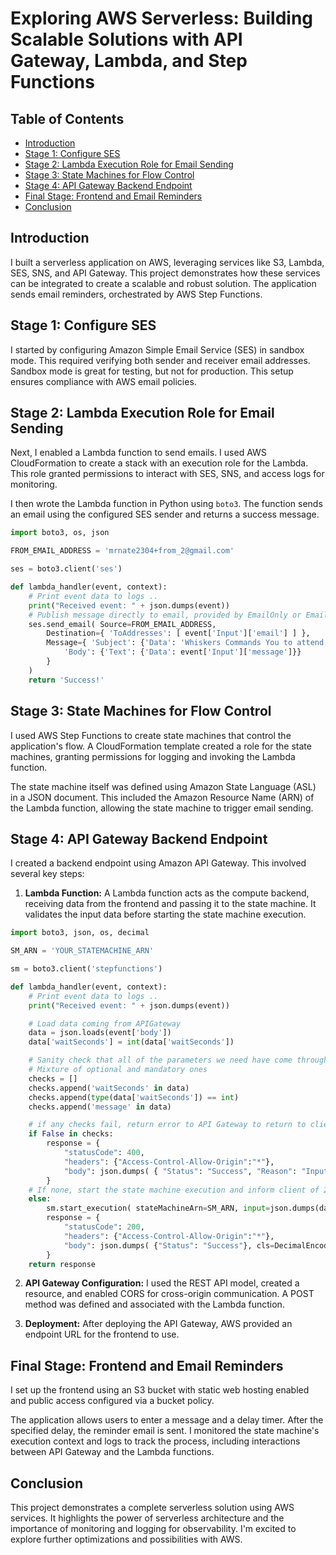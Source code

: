 # Exploring AWS Serverless: Building Scalable Solutions with API Gateway, Lambda, and Step Functions

## Table of Contents

- [Introduction](#introduction)
- [Stage 1: Configure SES](#stage-1-configure-ses)
- [Stage 2: Lambda Execution Role for Email Sending](#stage-2-lambda-execution-role-for-email-sending)
- [Stage 3: State Machines for Flow Control](#stage-3-state-machines-for-flow-control)
- [Stage 4: API Gateway Backend Endpoint](#stage-4-api-gateway-backend-endpoint)
- [Final Stage: Frontend and Email Reminders](#final-stage-frontend-and-email-reminders)
- [Conclusion](#conclusion)

## Introduction

I built a serverless application on AWS, leveraging services like S3, Lambda, SES, SNS, and API Gateway. This project demonstrates how these services can be integrated to create a scalable and robust solution. The application sends email reminders, orchestrated by AWS Step Functions.

## Stage 1: Configure SES

I started by configuring Amazon Simple Email Service (SES) in sandbox mode. This required verifying both sender and receiver email addresses. Sandbox mode is great for testing, but not for production. This setup ensures compliance with AWS email policies.

## Stage 2: Lambda Execution Role for Email Sending

Next, I enabled a Lambda function to send emails. I used AWS CloudFormation to create a stack with an execution role for the Lambda. This role granted permissions to interact with SES, SNS, and access logs for monitoring.

I then wrote the Lambda function in Python using `boto3`. The function sends an email using the configured SES sender and returns a success message.

```python
import boto3, os, json

FROM_EMAIL_ADDRESS = 'mrnate2304+from_2@gmail.com'

ses = boto3.client('ses')

def lambda_handler(event, context):
    # Print event data to logs ..
    print("Received event: " + json.dumps(event))
    # Publish message directly to email, provided by EmailOnly or EmailPar TASK
    ses.send_email( Source=FROM_EMAIL_ADDRESS,
        Destination={ 'ToAddresses': [ event['Input']['email'] ] },
        Message={ 'Subject': {'Data': 'Whiskers Commands You to attend!'},
            'Body': {'Text': {'Data': event['Input']['message']}}
        }
    )
    return 'Success!'

```

## Stage 3: State Machines for Flow Control

I used AWS Step Functions to create state machines that control the application's flow. A CloudFormation template created a role for the state machines, granting permissions for logging and invoking the Lambda function.

The state machine itself was defined using Amazon State Language (ASL) in a JSON document. This included the Amazon Resource Name (ARN) of the Lambda function, allowing the state machine to trigger email sending.

## Stage 4: API Gateway Backend Endpoint

I created a backend endpoint using Amazon API Gateway. This involved several key steps:

1.  **Lambda Function:** A Lambda function acts as the compute backend, receiving data from the frontend and passing it to the state machine. It validates the input data before starting the state machine execution.

```python
import boto3, json, os, decimal

SM_ARN = 'YOUR_STATEMACHINE_ARN'

sm = boto3.client('stepfunctions')

def lambda_handler(event, context):
    # Print event data to logs ..
    print("Received event: " + json.dumps(event))

    # Load data coming from APIGateway
    data = json.loads(event['body'])
    data['waitSeconds'] = int(data['waitSeconds'])

    # Sanity check that all of the parameters we need have come through from API gateway
    # Mixture of optional and mandatory ones
    checks = []
    checks.append('waitSeconds' in data)
    checks.append(type(data['waitSeconds']) == int)
    checks.append('message' in data)

    # if any checks fail, return error to API Gateway to return to client
    if False in checks:
        response = {
            "statusCode": 400,
            "headers": {"Access-Control-Allow-Origin":"*"},
            "body": json.dumps( { "Status": "Success", "Reason": "Input failed validation" }, cls=DecimalEncoder )
        }
    # If none, start the state machine execution and inform client of 2XX success :)
    else:
        sm.start_execution( stateMachineArn=SM_ARN, input=json.dumps(data, cls=DecimalEncoder) )
        response = {
            "statusCode": 200,
            "headers": {"Access-Control-Allow-Origin":"*"},
            "body": json.dumps( {"Status": "Success"}, cls=DecimalEncoder )
        }
    return response

```

2.  **API Gateway Configuration:** I used the REST API model, created a resource, and enabled CORS for cross-origin communication. A POST method was defined and associated with the Lambda function.

3.  **Deployment:** After deploying the API Gateway, AWS provided an endpoint URL for the frontend to use.

## Final Stage: Frontend and Email Reminders

I set up the frontend using an S3 bucket with static web hosting enabled and public access configured via a bucket policy.

The application allows users to enter a message and a delay timer. After the specified delay, the reminder email is sent. I monitored the state machine's execution context and logs to track the process, including interactions between API Gateway and the Lambda functions.

## Conclusion

This project demonstrates a complete serverless solution using AWS services. It highlights the power of serverless architecture and the importance of monitoring and logging for observability. I'm excited to explore further optimizations and possibilities with AWS.
